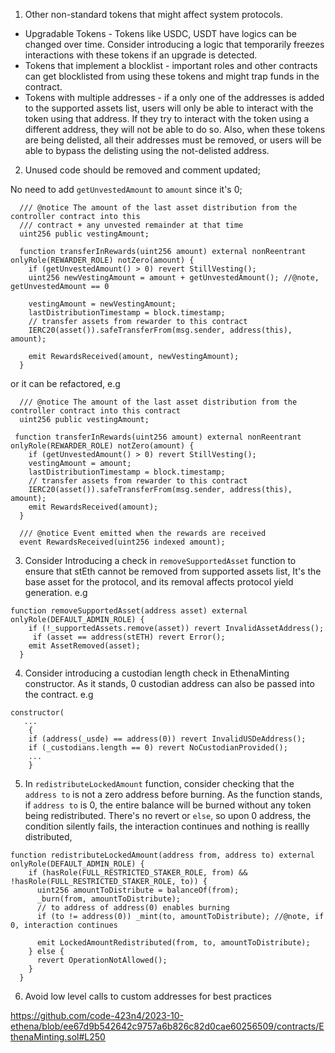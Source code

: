 1. Other non-standard tokens that might affect system protocols. 
- Upgradable Tokens - Tokens like USDC, USDT have logics can be changed over time. Consider introducing a logic that temporarily freezes interactions with these tokens if an upgrade is detected.
- Tokens that implement a blocklist - important roles and other contracts can get blocklisted from using these tokens and might trap funds in the contract.
- Tokens with multiple addresses -  if a only one of the addresses is added to the supported assets list, users will only be able to interact with the token using that address. If they try to interact with the token using a different address, they will not be able to do so. Also, when these tokens are being delisted, all their addresses must be removed, or users will be able to bypass the delisting using the not-delisted address.

2.  Unused code should be removed and comment updated; 

No need to add `getUnvestedAmount` to `amount` since it's 0;  
```
  /// @notice The amount of the last asset distribution from the controller contract into this
  /// contract + any unvested remainder at that time
  uint256 public vestingAmount;
 ```
```
  function transferInRewards(uint256 amount) external nonReentrant onlyRole(REWARDER_ROLE) notZero(amount) {
    if (getUnvestedAmount() > 0) revert StillVesting();
    uint256 newVestingAmount = amount + getUnvestedAmount(); //@note, getUnvestedAmount == 0

    vestingAmount = newVestingAmount;
    lastDistributionTimestamp = block.timestamp;
    // transfer assets from rewarder to this contract
    IERC20(asset()).safeTransferFrom(msg.sender, address(this), amount);

    emit RewardsReceived(amount, newVestingAmount);
  }
```

or it can be refactored, e.g
```
  /// @notice The amount of the last asset distribution from the controller contract into this contract
  uint256 public vestingAmount;
```
```
 function transferInRewards(uint256 amount) external nonReentrant onlyRole(REWARDER_ROLE) notZero(amount) {
    if (getUnvestedAmount() > 0) revert StillVesting();
    vestingAmount = amount;
    lastDistributionTimestamp = block.timestamp;
    // transfer assets from rewarder to this contract
    IERC20(asset()).safeTransferFrom(msg.sender, address(this), amount);
    emit RewardsReceived(amount);
  }
```
```
  /// @notice Event emitted when the rewards are received
  event RewardsReceived(uint256 indexed amount);
```

3.  Consider Introducing a check in `removeSupportedAsset` function to ensure that stEth cannot be removed from supported assets list, It's the base asset for the protocol, and its removal affects protocol yield generation.
e.g
```
function removeSupportedAsset(address asset) external onlyRole(DEFAULT_ADMIN_ROLE) {
    if (!_supportedAssets.remove(asset)) revert InvalidAssetAddress();
     if (asset == address(stETH) revert Error();
    emit AssetRemoved(asset);
  }
```      
4. Consider introducing a custodian length check in EthenaMinting constructor. As it stands, 0 custodian address can also be passed into the contract. 
e.g
```
constructor(
   ...
    {
    if (address(_usde) == address(0)) revert InvalidUSDeAddress();
    if (_custodians.length == 0) revert NoCustodianProvided();
    ...
    }
```
5. In `redistributeLockedAmount` function, consider checking that the `address to` is not a zero address before burning. As the function stands, if `address to` is 0, the entire balance will be burned without any token being redistributed. There's no revert or `else`, so upon 0 address, the condition silently fails, the interaction continues and nothing is reallly distributed,
```  
function redistributeLockedAmount(address from, address to) external onlyRole(DEFAULT_ADMIN_ROLE) {
    if (hasRole(FULL_RESTRICTED_STAKER_ROLE, from) && !hasRole(FULL_RESTRICTED_STAKER_ROLE, to)) {
      uint256 amountToDistribute = balanceOf(from);
      _burn(from, amountToDistribute);
      // to address of address(0) enables burning
      if (to != address(0)) _mint(to, amountToDistribute); //@note, if 0, interaction continues

      emit LockedAmountRedistributed(from, to, amountToDistribute);
    } else {
      revert OperationNotAllowed();
    }
  }
```
6. Avoid low level calls to custom addresses for best practices

https://github.com/code-423n4/2023-10-ethena/blob/ee67d9b542642c9757a6b826c82d0cae60256509/contracts/EthenaMinting.sol#L250